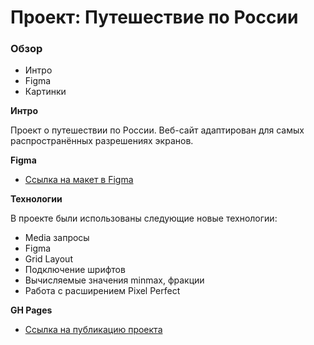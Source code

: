 # Проект: Путешествие по России

### Обзор
* Интро
* Figma
* Картинки

**Интро**

Проект о путешествии по России.
Веб-сайт адаптирован для самых распространённых разрешениях экранов.

**Figma**

* [Ссылка на макет в Figma](https://www.figma.com/file/5S2WSbEFL6awjVWJ0NWL8Q/Sprint-3_-Russia-_-desktop-mobile?node-id=28503%3A0)

**Технологии**

В проекте были использованы следующие новые технологии:
* Media запросы
* Figma
* Grid Layout
* Подключение шрифтов
* Вычисляемые значения minmax, фракции
* Работа с расширением Pixel Perfect

**<a name="GHPages"></a>GH Pages**
* [Ссылка на публикацию проекта](https://nataliustinova.github.io/travel-project/)

